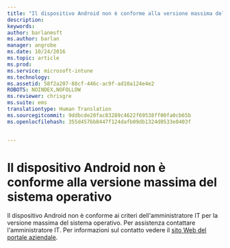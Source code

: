 ```yaml
---
title: "Il dispositivo Android non è conforme alla versione massima del sistema operativo | Microsoft Intune"
description: 
keywords: 
author: barlanmsft
ms.author: barlan
manager: angrobe
ms.date: 10/24/2016
ms.topic: article
ms.prod: 
ms.service: microsoft-intune
ms.technology: 
ms.assetid: 58f2a207-88cf-446c-ac9f-ad10a124e4e2
ROBOTS: NOINDEX,NOFOLLOW
ms.reviewer: chrisgre
ms.suite: ems
translationtype: Human Translation
ms.sourcegitcommit: 9ddbcde20fac83289c4622f69538ff00fa0cb65b
ms.openlocfilehash: 355d457bb8447f124dafb09db1324d0533e0403f


---
```


# <a name="android-device-doesnt-comply-with-the-maximum-operating-system-version"></a>Il dispositivo Android non è conforme alla versione massima del sistema operativo

Il dispositivo Android non è conforme ai criteri dell'amministratore IT per la versione massima del sistema operativo. Per assistenza contattare l'amministratore IT. Per informazioni sul contatto vedere il [sito Web del portale aziendale](http://portal.manage.microsoft.com).





<!--HONumber=Nov16_HO1-->



